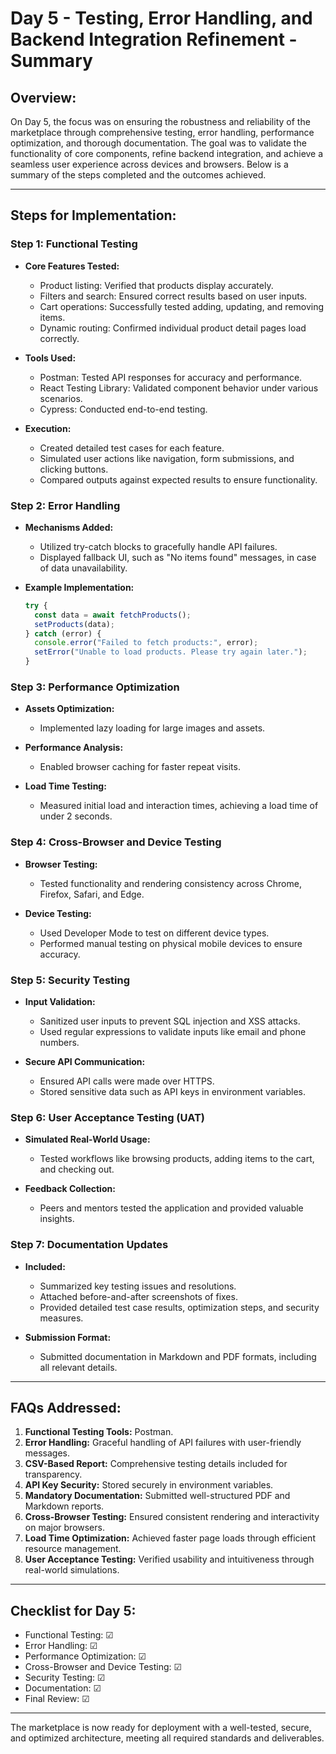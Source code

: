 
# Day 5 - Testing, Error Handling, and Backend Integration Refinement - Summary

## Overview:
On Day 5, the focus was on ensuring the robustness and reliability of the marketplace through comprehensive testing, error handling, performance optimization, and thorough documentation. The goal was to validate the functionality of core components, refine backend integration, and achieve a seamless user experience across devices and browsers. Below is a summary of the steps completed and the outcomes achieved.

---

## Steps for Implementation:

### Step 1: Functional Testing
- **Core Features Tested:**  
  - Product listing: Verified that products display accurately.  
  - Filters and search: Ensured correct results based on user inputs.  
  - Cart operations: Successfully tested adding, updating, and removing items.  
  - Dynamic routing: Confirmed individual product detail pages load correctly.  

- **Tools Used:**  
  - Postman: Tested API responses for accuracy and performance.  
  - React Testing Library: Validated component behavior under various scenarios.  
  - Cypress: Conducted end-to-end testing.  

- **Execution:**  
  - Created detailed test cases for each feature.  
  - Simulated user actions like navigation, form submissions, and clicking buttons.  
  - Compared outputs against expected results to ensure functionality.  

### Step 2: Error Handling
- **Mechanisms Added:**  
  - Utilized try-catch blocks to gracefully handle API failures.  
  - Displayed fallback UI, such as "No items found" messages, in case of data unavailability.  

- **Example Implementation:**  
  ```javascript
  try {
    const data = await fetchProducts();
    setProducts(data);
  } catch (error) {
    console.error("Failed to fetch products:", error);
    setError("Unable to load products. Please try again later.");
  }
  ```

### Step 3: Performance Optimization
- **Assets Optimization:**  
  - Implemented lazy loading for large images and assets.  

- **Performance Analysis:**  
  - Enabled browser caching for faster repeat visits.  

- **Load Time Testing:**  
  - Measured initial load and interaction times, achieving a load time of under 2 seconds.  

### Step 4: Cross-Browser and Device Testing
- **Browser Testing:**  
  - Tested functionality and rendering consistency across Chrome, Firefox, Safari, and Edge.  

- **Device Testing:**  
  - Used Developer Mode to test on different device types.  
  - Performed manual testing on physical mobile devices to ensure accuracy.  

### Step 5: Security Testing
- **Input Validation:**  
  - Sanitized user inputs to prevent SQL injection and XSS attacks.  
  - Used regular expressions to validate inputs like email and phone numbers.  

- **Secure API Communication:**  
  - Ensured API calls were made over HTTPS.  
  - Stored sensitive data such as API keys in environment variables.  

### Step 6: User Acceptance Testing (UAT)
- **Simulated Real-World Usage:**  
  - Tested workflows like browsing products, adding items to the cart, and checking out.  

- **Feedback Collection:**  
  - Peers and mentors tested the application and provided valuable insights.  

### Step 7: Documentation Updates
- **Included:**  
  - Summarized key testing issues and resolutions.  
  - Attached before-and-after screenshots of fixes.  
  - Provided detailed test case results, optimization steps, and security measures.  

- **Submission Format:**  
  - Submitted documentation in Markdown and PDF formats, including all relevant details.  

---

## FAQs Addressed:
1. **Functional Testing Tools:** Postman.  
2. **Error Handling:** Graceful handling of API failures with user-friendly messages.  
3. **CSV-Based Report:** Comprehensive testing details included for transparency.  
4. **API Key Security:** Stored securely in environment variables.  
5. **Mandatory Documentation:** Submitted well-structured PDF and Markdown reports.  
6. **Cross-Browser Testing:** Ensured consistent rendering and interactivity on major browsers.  
7. **Load Time Optimization:** Achieved faster page loads through efficient resource management.  
8. **User Acceptance Testing:** Verified usability and intuitiveness through real-world simulations.  

---

## Checklist for Day 5:
- Functional Testing: ☑  
- Error Handling: ☑  
- Performance Optimization: ☑  
- Cross-Browser and Device Testing: ☑  
- Security Testing: ☑  
- Documentation: ☑  
- Final Review: ☑  

---

The marketplace is now ready for deployment with a well-tested, secure, and optimized architecture, meeting all required standards and deliverables.

